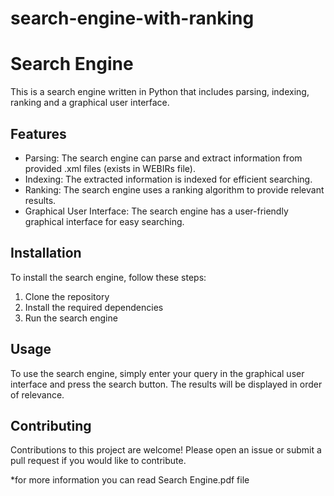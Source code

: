 # search-engine-with-ranking

# Search Engine

This is a search engine written in Python that includes parsing, indexing, ranking and a graphical user interface.

## Features

- Parsing: The search engine can parse and extract information from provided .xml files (exists in WEBIRs file).
- Indexing: The extracted information is indexed for efficient searching.
- Ranking: The search engine uses a ranking algorithm to provide relevant results.
- Graphical User Interface: The search engine has a user-friendly graphical interface for easy searching.

## Installation

To install the search engine, follow these steps:

1. Clone the repository
2. Install the required dependencies
3. Run the search engine

## Usage

To use the search engine, simply enter your query in the graphical user interface and press the search button. The results will be displayed in order of relevance.

## Contributing

Contributions to this project are welcome! Please open an issue or submit a pull request if you would like to contribute.

*for more information you can read Search Engine.pdf file
